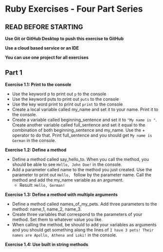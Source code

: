 # Ruby Exercises - Four Part Series

## READ BEFORE STARTING

**Use Git or GitHub Desktop to push this exercise to GitHub** <br>

**Use a cloud based service or an IDE**<br>

**You can use one project for all exercises**<br>

## Part 1

**Exercise 1.1: Print to the console**
- Use the keyword p to print out ```p``` to the console
- Use the keyword puts to print out ```puts``` to the console
- Use the key word print to print out ```print``` to the console
- Create a local variable called my_name and set it to your name. Print it to the console.
- Create a variable called beginning_sentence and set it to ```"My name is "```. Create another variable called full_sentence and set it equal to the combination of both beginning_sentence and my_name. Use the + operator to do that. Print full_sentence and you should get ```My name is German``` in the console.

**Exercise 1.2: Define a method**
- Define a method called say_hello_to. When you call the method, you should be able to see ```Hello, John Doe!``` in the console.
- Add a parameter called name to the method you just created. Use the parameter to print out ```Hello, ``` follow by the parameter name. Call the method and add the my_name variable as an argument.
    - Result: ```Hello, German!```

**Exercise 1.3: Define a method with multiple arguments**
- Define a method called names_of_my_pets. Add three parameters to the method: name_1, name_2, name_3. 
- Create three variables that correspond to the parameters of your method. Set them to whatever value you like.
- When calling the method, be should to add your variables as arguments and you should get something along the lines of ```I have 3 pets! Their names are Apollo, Athena and Loki!``` in the console.

**Exercise 1.4: Use built in string methods**